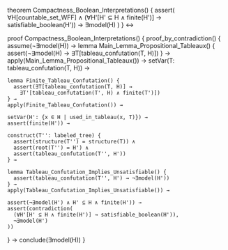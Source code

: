 theorem Compactness_Boolean_Interpretations() {
  assert(
    ∀H[countable_set_WFF] ∧
    (∀H'[H' ⊆ H ∧ finite(H')] → satisfiable_boolean(H')) →
    ∃model(H)
  )
} ↔

proof Compactness_Boolean_Interpretations() {
  proof_by_contradiction() {
    assume(¬∃model(H)) →
    lemma Main_Lemma_Propositional_Tableaux() {
      assert(¬∃model(H) → ∃T[tableau_confutation(T, H)])
    } →
    apply(Main_Lemma_Propositional_Tableaux()) →
    setVar(T: tableau_confutation(T, H)) →
    
    lemma Finite_Tableau_Confutation() {
      assert(∃T[tableau_confutation(T, H)] → 
        ∃T'[tableau_confutation(T', H) ∧ finite(T')])
    } →
    apply(Finite_Tableau_Confutation()) →
    
    setVar(H': {x ∈ H | used_in_tableau(x, T)}) →
    assert(finite(H')) →
    
    construct(T'': labeled_tree) {
      assert(structure(T'') = structure(T)) ∧
      assert(root(T'') = H') ∧
      assert(tableau_confutation(T'', H'))
    } →
    
    lemma Tableau_Confutation_Implies_Unsatisfiable() {
      assert(tableau_confutation(T'', H') → ¬∃model(H'))
    } →
    apply(Tableau_Confutation_Implies_Unsatisfiable()) →
    
    assert(¬∃model(H') ∧ H' ⊆ H ∧ finite(H')) →
    assert(contradiction(
      (∀H'[H' ⊆ H ∧ finite(H')] → satisfiable_boolean(H')),
      ¬∃model(H')
    ))
  } →
  conclude(∃model(H))
}